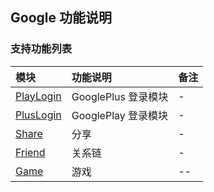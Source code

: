 ## Google 功能说明

### 支持功能列表

| 模块 | 功能说明 | 备注 |
| :-- | :------- | :--- |
| [PlayLogin](Google/playlogin.md) | GooglePlus 登录模块 | - |
| [PlusLogin](Google/pluslogin.md) | GooglePlay 登录模块 | - | 
| [Share](Google/share.md) | 分享 | - |
| [Friend](Google/friend.md) | 关系链 | - |
| [Game](Google/game.md) | 游戏 | -- |


